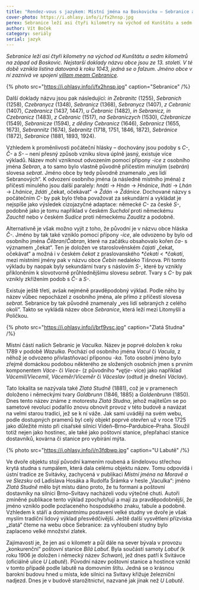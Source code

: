 ```yaml
---
title: "Rendez-vous s jazykem: Místní jména na Boskovicku – Sebranice a Vaculka"
cover-photo: https://i.ohlasy.info/i/fx2hnsp.jpg
perex: Sebranice leží asi čtyři kilometry na východ od Kunštátu a sedm kilometrů na západ od Boskovic. Nejstarší doklady názvu obce jsou ze 13. století.
author: Vít Boček
category: seriály
serial: jazyk
---
```


*Sebranice leží asi čtyři kilometry na východ od Kunštátu a sedm kilometrů na západ od Boskovic. Nejstarší doklady názvu obce jsou ze 13. století. V té době vznikla listina datovaná k roku 1043, jedná se o falzum. Jméno obce v ní zaznívá ve spojení [villam meam Cebranice](http://147.231.53.91/src/index.php?s=v&cat=2&bookid=76&page=352).*

{% photo src="https://i.ohlasy.info/i/fx2hnsp.jpg" caption="Sebranice" /%}

Další doklady názvu jsou pak následující: *in Zebranitc* (1255), *Sebranich* (1258), *Czebranycz* (1348), *Sebranicz* (1368), *Sebranycz* (1407), *z Cebranic* (1407), *Czebranicz* (1437, 1447), *u Čebranic* (1482), *in Sebranicz, in Czebranicz* (1483), *z Cebranic* (1517), *na Sebraniczych* (1530), *Cžebranicze* (1549), *Sebranicze* (1594), *z dědiny Cebranicz* (1646), *Sebranicz* (1655, 1673), *Sebrannitz* (1674), *Sebranitz* (1718, 1751, 1846, 1872), *Sebránice* (1872), *Sebranice* (1881, 1893, 1924). 

Vzhledem k proměnlivosti počáteční hlásky – dochovány jsou podoby s *C-*, *Č-* a *S-* – není přesný způsob vzniku slova úplně jasný, existuje více výkladů. Název mohl vzniknout odvozením pomocí přípony *-ice* z osobního jména *Sebran*, a to samo bylo vlastně původně příčestím minulým (*sebrán*) slovesa *sebrat*. Jméno obce by tedy původně znamenalo „ves lidí Sebranových“. K odvození osobního jména (a následně místního jména) z příčestí minulého jsou další paralely: *hnáti* → *Hnán* → *Hnánice*, *lháti* → *Lhán* → *Lhánice*, *ždáti* „čekat, očekávat“ → *Ždán* → *Ždánice*. Dochované názvy s počátečním *C-* by pak bylo třeba považovat za sekundární a vykládat je nejspíše jako výsledek cizojazyčné adaptace: německé *C-* za české *S-*, podobně jako je tomu například v českém *Suchdol* proti německému *Zauchtl* nebo v českém *Sudice* proti německému *Zauditz* a podobně.

Alternativně je však možno vyjít z toho, že původní je v názvu obce hláska *Č-*. Jméno by tak také vzniklo pomocí přípony *-ice*, ale odvozeno by bylo od osobního jména *Čěbran*/*Čabran*, které na začátku obsahovalo kořen *ča-* s významem „čekat“. Ten je doložen ve staroslověnském *čajati* „čekat, očekávat“ a možná i v českém *čekat* z praslovanského *\*čekati* < *\*čakati*, mezi místními jmény pak v názvu obce *Čebín* nedaleko Tišnova. Při tomto výkladu by naopak byly sekundární tvary s náslovím *S-*, které by vznikly přikloněním k slovotvorně průhlednějšímu slovesu *sebrat*. Tvary s *C-* by pak vznikly zkřížením podob s *Č-* a *S-*.

Existuje ještě třetí, avšak nejméně pravděpodobný výklad. Podle něho by název vůbec nepocházel z osobního jména, ale přímo z příčestí slovesa *sebrat*. Sebranice by tak původně znamenaly „ves lidí sebraných z celého okolí“. Takto se vykládá název obce *Sebranice*, která leží mezi Litomyšlí a Poličkou.

{% photo src="https://i.ohlasy.info/i/brf9vsc.jpg" caption="Zlatá Studna" /%}

Místní částí našich Sebranic je *Vaculka*. Název je poprvé doložen k roku 1789 v podobě *Wazulka*. Pochází od osobního jména *Vacul* či *Vacula*, z něhož je odvozeno přivlastňovací příponou *-ka*. Toto osobní jméno bylo zřejmě domáckou podobou některého ze složených osobních jmen s prvním komponentem *Váce-* či *Viece-* (z původního *\*vętje-* více) jako například *Vácemil*/*Viecemil*, *Váceměr*/*Víceměr* či *Váceslav* (odtud je dnešní *Václav*).

Tato lokalita se nazývala také *Zlatá Studně* (1881), což je v pramenech doloženo i německými tvary *Goldbrunn* (1846, 1885) a *Goldenbrunn* (1850). Dnes tento název známe z motorestu *Zlatá Studna*, jehož majitelům se po sametové revoluci podařilo znovu obnovit provoz v této budově a navázat na velmi starou tradici, jež se k ní váže. Jak sami uvádějí na svém webu, podle dostupných pramenů byl celý objekt poprvé otevřen už v roce 1725 jako důležité místo při císařské silnici Vídeň–Brno–Pardubice–Praha. Sloužil totiž nejen jako hostinec, ale také jako poštovní stanice, přepřahací stanice dostavníků, kovárna či stanice pro vybírání mýta.

{% photo src="https://i.ohlasy.info/i/n3fdbwp.jpg" caption="U Labutě" /%}

Ve dvoře objektu stojí původní kamením roubená a šindelovou střechou krytá studna s rumpálem, která dala celému objektu název. Tomu odpovídá i ústní tradice ze Svitávky, zachycená v publikaci *Místní jména na Moravě a ve Slezsku* od Ladislava Hosáka a Rudolfa Šrámka v hesle „Vaculka“: jméno *Zlatá Studně* mělo být místu dáno proto, že tu formani a poštovní dostavníky na silnici Brno–Svitavy nacházeli vodu výtečné chuti. Autoři zmíněné publikace tento výklad zpochybňují a mají za pravděpodobnější, že jméno vzniklo podle pozlaceného hospodského znaku, tabule a podobně. Vzhledem k stáří a dominantnímu postavení velké studny ve dvoře je však myslím tradiční lidový výklad přesvědčivější. Ještě další vysvětlení přízviska „zlatá“ čteme na webu obce Sebranice: za vyhloubení studny bylo zaplaceno velké množství zlatek.

Zajímavostí je, že jen asi o kilometr a půl dále na sever bývala v provozu „konkurenční“ poštovní stanice *Bílá Labuť*. Byla součástí samoty *Labuť* (k roku 1906 je doložen i německý název *Schwan*), jež dnes patří k Svitávce (oficiálně ulice *U Labutě*). Původní název poštovní stanice a hostince vznikl v tomto případě podle labutě na domovním štítu. Jedná se o krásnou barokní budovu hned u místa, kde silnici na Svitavy křižuje železniční nadjezd. Dnes je v budově starožitnictví, nazvané jak jinak než *U Labutě*.
